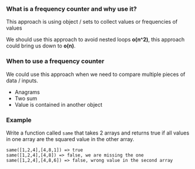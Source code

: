 ### What is a frequency counter and why use it?

This approach is using object / sets to collect values or frequencies of values

We should use this approach to avoid nested loops **o(n^2)**, this approach could bring us down to **o(n)**.

### When to use a frequency counter

We could use this approach when we need to compare multiple pieces of data / inputs.

- Anagrams
- Two sum
- Value is contained in another object

### Example

Write a function called `same` that takes 2 arrays and returns true if all values in one array are the squared value in the other array.

```
same([1,2,4],[4,8,1]) => true
same([1,2,4],[4,8]) => false, we are missing the one
same([1,2,4],[4,8,6]) => false, wrong value in the second array

```
